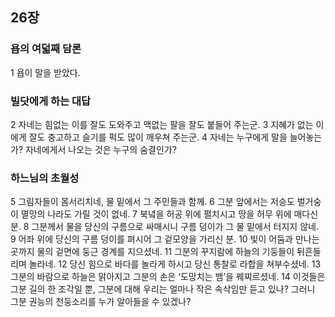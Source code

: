 ## 26장
### 욥의 여덟째 담론
1 욥이 말을 받았다.
### 빌닷에게 하는 대답
2 자네는 힘없는 이를 잘도 도와주고 맥없는 팔을 잘도 붙들어 주는군.
3 지혜가 없는 이에게 잘도 충고하고 슬기를 퍽도 많이 깨우쳐 주는군.
4 자네는 누구에게 말을 늘어놓는가? 자네에게서 나오는 것은 누구의 숨결인가?
### 하느님의 초월성
5 그림자들이 몸서리치네, 물 밑에서 그 주민들과 함께.
6 그분 앞에서는 저승도 벌거숭이 멸망의 나라도 가릴 것이 없네.
7 북녘을 허공 위에 펼치시고 땅을 허무 위에 매다신 분.
8 그분께서 물을 당신의 구름으로 싸매시니 구름 덩이가 그 물 밑에서 터지지 않네.
9 어좌 위에 당신의 구름 덩이를 펴시어 그 겉모양을 가리신 분.
10 빛이 어둠과 만나는 곳까지 물의 겉면에 둥근 경계를 지으셨네.
11 그분의 꾸지람에 하늘의 기둥들이 뒤흔들리며 놀라네.
12 당신 힘으로 바다를 놀라게 하시고 당신 통찰로 라합을 쳐부수셨네.
13 그분의 바람으로 하늘은 맑아지고 그분의 손은 ‘도망치는 뱀’을 꿰찌르셨네.
14 이것들은 그분 길의 한 조각일 뿐, 그분에 대해 우리는 얼마나 작은 속삭임만 듣고 있나? 그러니 그분 권능의 천둥소리를 누가 알아들을 수 있겠나?
